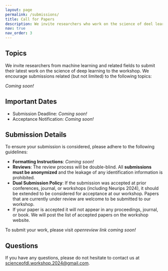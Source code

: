 ```yaml
---
layout: page
permalink: /submissions/
title: Call for Papers
description: We invite researchers who work on the science of deel learning to submit their latest work to our workshop. Accepted papers will be presented as posters during the poster sessions. Selected works will also be highlighted as contributed talks.
nav: true
nav_order: 3
---
```

## Topics

We invite researchers from machine learning and related fields to submit their latest work on the science of deep learning to the workshop. We encourage submissions related (but not limited) to the following topics:

_Coming soon!_

## Important Dates

*   Submission Deadline: _Coming soon!_
*   Acceptance Notification: _Coming soon!_
<!-- *   Camera-Ready Deadline for Accepted Submissions: `TBD` -->

## Submission Details

To ensure your submission is considered, please adhere to the following guidelines:

* **Formatting Instructions**: _Coming soon!_
*   **Reviews**: The review process will be double-blind. All **submissions must be anonymized** and the leakage of any identification information is prohibited.
*   **Dual Submission Policy**: If the submission was accepted at prior conferences, journal, or workshops (including Neurips 2024), it should be extended to be considered for acceptance at our workshop. Papers that are currently under review are welcome to be submitted to our workshop.
*   If your paper is accepted it will not appear in any proceedings, journal, or book. We will post the list of accepted papers on the workshop website.

To submit your work, please visit _openreview link coming soon!_


## Questions

If you have any questions, please do not hesitate to contact us at [scienceofdl.workshop.2024@gmail.com](mailto:scienceofdl.workshop.2024@gmail.com).
